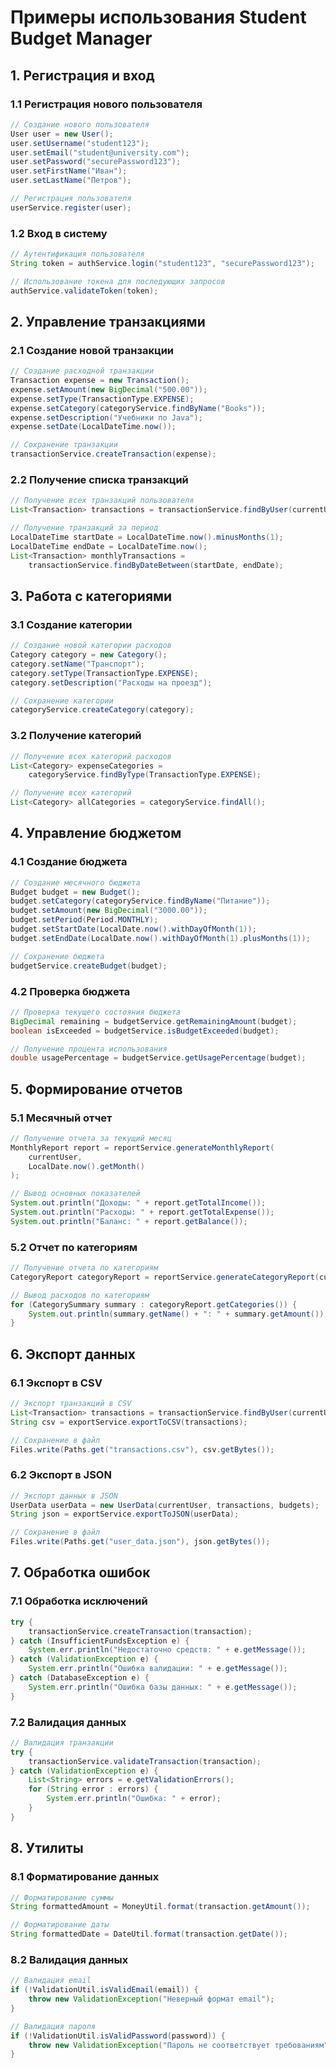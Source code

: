 # Примеры использования Student Budget Manager

## 1. Регистрация и вход

### 1.1 Регистрация нового пользователя
```java
// Создание нового пользователя
User user = new User();
user.setUsername("student123");
user.setEmail("student@university.com");
user.setPassword("securePassword123");
user.setFirstName("Иван");
user.setLastName("Петров");

// Регистрация пользователя
userService.register(user);
```

### 1.2 Вход в систему
```java
// Аутентификация пользователя
String token = authService.login("student123", "securePassword123");

// Использование токена для последующих запросов
authService.validateToken(token);
```

## 2. Управление транзакциями

### 2.1 Создание новой транзакции
```java
// Создание расходной транзакции
Transaction expense = new Transaction();
expense.setAmount(new BigDecimal("500.00"));
expense.setType(TransactionType.EXPENSE);
expense.setCategory(categoryService.findByName("Books"));
expense.setDescription("Учебники по Java");
expense.setDate(LocalDateTime.now());

// Сохранение транзакции
transactionService.createTransaction(expense);
```

### 2.2 Получение списка транзакций
```java
// Получение всех транзакций пользователя
List<Transaction> transactions = transactionService.findByUser(currentUser);

// Получение транзакций за период
LocalDateTime startDate = LocalDateTime.now().minusMonths(1);
LocalDateTime endDate = LocalDateTime.now();
List<Transaction> monthlyTransactions = 
    transactionService.findByDateBetween(startDate, endDate);
```

## 3. Работа с категориями

### 3.1 Создание категории
```java
// Создание новой категории расходов
Category category = new Category();
category.setName("Транспорт");
category.setType(TransactionType.EXPENSE);
category.setDescription("Расходы на проезд");

// Сохранение категории
categoryService.createCategory(category);
```

### 3.2 Получение категорий
```java
// Получение всех категорий расходов
List<Category> expenseCategories = 
    categoryService.findByType(TransactionType.EXPENSE);

// Получение всех категорий
List<Category> allCategories = categoryService.findAll();
```

## 4. Управление бюджетом

### 4.1 Создание бюджета
```java
// Создание месячного бюджета
Budget budget = new Budget();
budget.setCategory(categoryService.findByName("Питание"));
budget.setAmount(new BigDecimal("3000.00"));
budget.setPeriod(Period.MONTHLY);
budget.setStartDate(LocalDate.now().withDayOfMonth(1));
budget.setEndDate(LocalDate.now().withDayOfMonth(1).plusMonths(1));

// Сохранение бюджета
budgetService.createBudget(budget);
```

### 4.2 Проверка бюджета
```java
// Проверка текущего состояния бюджета
BigDecimal remaining = budgetService.getRemainingAmount(budget);
boolean isExceeded = budgetService.isBudgetExceeded(budget);

// Получение процента использования
double usagePercentage = budgetService.getUsagePercentage(budget);
```

## 5. Формирование отчетов

### 5.1 Месячный отчет
```java
// Получение отчета за текущий месяц
MonthlyReport report = reportService.generateMonthlyReport(
    currentUser,
    LocalDate.now().getMonth()
);

// Вывод основных показателей
System.out.println("Доходы: " + report.getTotalIncome());
System.out.println("Расходы: " + report.getTotalExpense());
System.out.println("Баланс: " + report.getBalance());
```

### 5.2 Отчет по категориям
```java
// Получение отчета по категориям
CategoryReport categoryReport = reportService.generateCategoryReport(currentUser);

// Вывод расходов по категориям
for (CategorySummary summary : categoryReport.getCategories()) {
    System.out.println(summary.getName() + ": " + summary.getAmount());
}
```

## 6. Экспорт данных

### 6.1 Экспорт в CSV
```java
// Экспорт транзакций в CSV
List<Transaction> transactions = transactionService.findByUser(currentUser);
String csv = exportService.exportToCSV(transactions);

// Сохранение в файл
Files.write(Paths.get("transactions.csv"), csv.getBytes());
```

### 6.2 Экспорт в JSON
```java
// Экспорт данных в JSON
UserData userData = new UserData(currentUser, transactions, budgets);
String json = exportService.exportToJSON(userData);

// Сохранение в файл
Files.write(Paths.get("user_data.json"), json.getBytes());
```

## 7. Обработка ошибок

### 7.1 Обработка исключений
```java
try {
    transactionService.createTransaction(transaction);
} catch (InsufficientFundsException e) {
    System.err.println("Недостаточно средств: " + e.getMessage());
} catch (ValidationException e) {
    System.err.println("Ошибка валидации: " + e.getMessage());
} catch (DatabaseException e) {
    System.err.println("Ошибка базы данных: " + e.getMessage());
}
```

### 7.2 Валидация данных
```java
// Валидация транзакции
try {
    transactionService.validateTransaction(transaction);
} catch (ValidationException e) {
    List<String> errors = e.getValidationErrors();
    for (String error : errors) {
        System.err.println("Ошибка: " + error);
    }
}
```

## 8. Утилиты

### 8.1 Форматирование данных
```java
// Форматирование суммы
String formattedAmount = MoneyUtil.format(transaction.getAmount());

// Форматирование даты
String formattedDate = DateUtil.format(transaction.getDate());
```

### 8.2 Валидация данных
```java
// Валидация email
if (!ValidationUtil.isValidEmail(email)) {
    throw new ValidationException("Неверный формат email");
}

// Валидация пароля
if (!ValidationUtil.isValidPassword(password)) {
    throw new ValidationException("Пароль не соответствует требованиям");
}
``` 